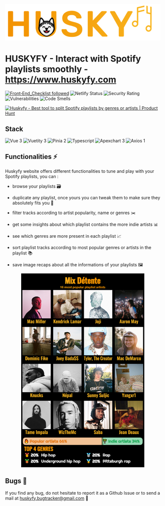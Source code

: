 <p align="center">
    <a href="https://www.huskyfy.com" target="_blank" rel="noopener noreferrer">
        <img src="./src/assets/Huskyfy.png" alt="Huskyfy logo">
    </a>
</p>

# HUSKYFY - Interact with Spotify playlists smoothly - https://www.huskyfy.com

[![Front‑End_Checklist followed](https://img.shields.io/badge/Front‑End_Checklist-followed-brightgreen.svg)](https://github.com/thedaviddias/Front-End-Checklist/)
![Netlify Status](https://api.netlify.com/api/v1/badges/ca42d8a5-b247-4dd3-9840-65c5750da906/deploy-status)
![Security Rating](https://sonarcloud.io/api/project_badges/measure?project=s-rigaud_huskyfy&metric=security_rating)
![Vulnerabilities](https://sonarcloud.io/api/project_badges/measure?project=s-rigaud_huskyfy&metric=vulnerabilities)
![Code Smells](https://sonarcloud.io/api/project_badges/measure?project=s-rigaud_huskyfy&metric=code_smells)

<a href="https://www.producthunt.com/posts/huskyfy?utm_source=badge-featured&utm_medium=badge&utm_souce=badge-huskyfy" target="_blank">
<img src="https://api.producthunt.com/widgets/embed-image/v1/featured.svg?post_id=369274&theme=light" alt="Huskyfy - Best&#0032;tool&#0032;to&#0032;split&#0032;Spotify&#0032;playlists&#0032;by&#0032;genres&#0032;or&#0032;artists | Product Hunt" style="width: 250px; height: 54px;" width="250" height="54" />
</a>

## Stack

![Vue 3](https://img.shields.io/badge/Vue-3.2-brightgreen.svg)
![Vuetity 3](https://img.shields.io/badge/Vuetify-3-AEDDFF.svg)
![Pinia 2](https://img.shields.io/badge/Pinia-2.0-yellow.svg)
![Typescript](https://img.shields.io/badge/Typescript-4.8-blue.svg)
![Apexchart 3](https://img.shields.io/badge/Apexchart-3.36-red.svg)
![Axios 1](https://img.shields.io/badge/Axios-1.1-purple.svg)

## Functionalities ⚡

Huskyfy website offers different functionalities to tune and play with your Spotify playlists, you can :

* browse your playlists 🗃

* duplicate any playlist, once yours you can tweak them to make sure they absolutely fits you 📑

* filter tracks according to artist popularity, name or genres ✂️

* get some insights about which playlist contains the more indie artists 📊

* see which genres are more present in each playlist 📈

* sort playlist tracks according to most popular genres or artists in the playlist 📚

* save image recaps about all the informations of your playlists 🖼️

<p align="center">
    <img src="./src/assets/export-example.jpg" alt="Image example">
</p>

## Bugs 🐛

If you find any bug, do not hesitate to report it as a Github Issue or to send a mail at huskyfy.bugtracker@gmail.com 📧
